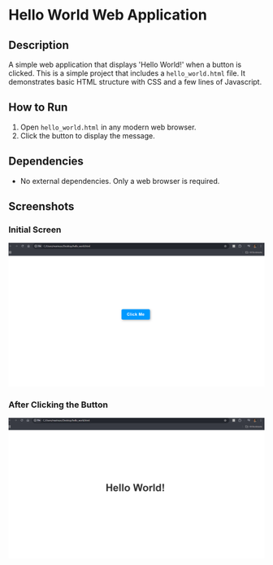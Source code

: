 # Hello World Web Application

## Description
A simple web application that displays 'Hello World!' when a button is clicked. This is a simple project that includes a `hello_world.html` file. It demonstrates basic HTML structure with CSS and a few lines of Javascript.

## How to Run
1. Open `hello_world.html` in any modern web browser.
2. Click the button to display the message.

## Dependencies
- No external dependencies. Only a web browser is required.

## Screenshots

### Initial Screen
![Hello World Button](https://raw.githubusercontent.com/celeste-smith/celeste-smith/main/hello_world_button_screen1.png)

### After Clicking the Button
![Button Clicked](https://raw.githubusercontent.com/celeste-smith/celeste-smith/main/hello_world_button_clicked_screen2.png)

